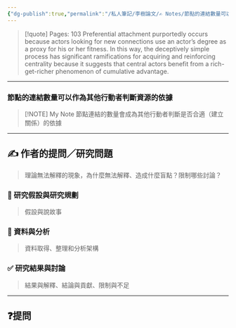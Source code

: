 ```yaml
---
{"dg-publish":true,"permalink":"/私人筆記/李樹論文/✍️ Notes/節點的連結數量可以作為其他行動者判斷資源的依據/","title":"節點的連結數量可以作為其他行動者判斷資源的依據","tags":["李樹論文"],"noteIcon":"3","created":"2025-06-10T19:14:43.000+08:00","updated":"2025-06-10T19:20:00.637+08:00"}
---
```






> [!quote] Pages: 103
> Preferential attachment purportedly occurs because actors looking for new connections use an actor’s degree as a proxy for his or her fitness. In this way, the deceptively simple process has significant ramifications for acquiring and reinforcing centrality because it suggests that central actors benefit from a rich-get-richer phenomenon of cumulative advantage.


----


### 節點的連結數量可以作為其他行動者判斷資源的依據

> [!NOTE] My Note
> 節點連結的數量會成為其他行動者判斷是否合適（建立關係）的依據



---

## ✍️ 作者的提問／研究問題

> 理論無法解釋的現象，為什麼無法解釋、造成什麼盲點？限制哪些討論？


### 🎯 研究假設與研究規劃
> 假設與說故事


### 🔢 資料與分析
> 資料取得、整理和分析架構


### ✅ 研究結果與討論
> 結果與解釋、結論與貢獻、限制與不足


---
## ❓提問

